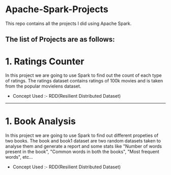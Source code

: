 # Apache-Spark-Projects
This repo contains all the projects I did using Apache Spark.

The list of Projects are as follows:
---------------------------------------------

# 1. Ratings Counter  

In this project we are going to use Spark to find out the count of each type of ratings. The ratings dataset contains ratings of 100k movies and is taken from the popular movielens dataset.


+ Concept Used :- RDD(Resilient Distributed Dataset) 

---------------------------------------------------------------------------


# 1. Book Analysis  

In this project we are going to use Spark to find out different propeties of two books. The book and book1 dataset are two random datasets taken to analyse them and generate a report and some stats like "Number of words present in the book", "Common words in both the books", "Most frequent words", etc...


+ Concept Used :- RDD(Resilient Distributed Dataset) 
